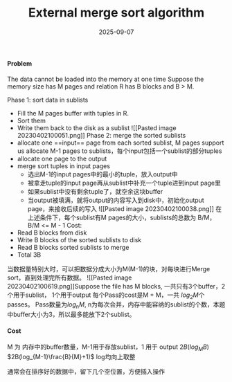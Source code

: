﻿---
layout: post
title: "External merge sort algorithm"
date: 2025-09-07
categories: database
tags: [database, sql]
---
#### Problem
The data cannot be loaded into the memory at one time
Suppose the memory size has M pages and relation R has B blocks and B > M.

Phase 1: sort data in sublists
+ Fill the M pages buffer with tuples in R.
+ Sort them
+ Write them back to the disk as a sublist
![[Pasted image 20230402100051.png]]
Phase 2: merge the sorted sublists
+ allocate one ==input== page from each sorted sublist, M pages support us allocate M-1 pages to sublists，每个input包括一个sublist的部分tuples
+ allocate one page to the output
+ merge sort tuples in input pages
	+ 选出M-1的input pages中的最小的tuple，放入output中
	+ 被拿走tuple的input page再从sublist中补充一个tuple进到input page里
	+ 如果sublist中没有剩余tuple了，就空余这块buffer
	+ 当output被填满，就将output的内容写入到disk中，初始化output page，来接收后续的写入
![[Pasted image 20230402100038.png]]
在上述条件下，每个sublist有M pages的大小，sublists的总数为 B/M，B/M <= M - 1
Cost: 
+ Read B blocks from disk
+ Write B blocks of the sorted sublists to disk 
+ Read B blocks sorted sublists to merge
+ Total 3B

当数据量特别大时，可以把数据分成大小为M(M-1)的块，对每块进行Merge sort，直到处理完所有数据。
![[Pasted image 20230402100619.png]]Suppose the file has M blocks, 一共只有3个buffer，2个用于sublist， 1个用于output
每个Pass的cost是M + M，一共 $log_2M$个passes。
Pass数量为$log_nM$, n为每次合并，内存中能容纳的sublist的个数，本题中buffer大小为3，所以最多能放下2个sublist。


#### Cost
M 为 内存中的buffer数量，M-1用于存放sublist，1 用于 output
$2B(log_{M}B)$ 
$2B(log_{M-1}\frac{B}{M}+1)$
log均向上取整


通常会在排序好的数据中，留下几个空位置，方便插入操作


